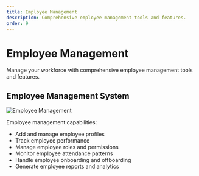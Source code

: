 ```yaml
---
title: Employee Management
description: Comprehensive employee management tools and features.
order: 9
---
```


# Employee Management

Manage your workforce with comprehensive employee management tools and features.

## Employee Management System

![Employee Management](/guide-books/web-version/09-employee-management.jpg)

Employee management capabilities:
- Add and manage employee profiles
- Track employee performance
- Manage employee roles and permissions
- Monitor employee attendance patterns
- Handle employee onboarding and offboarding
- Generate employee reports and analytics
